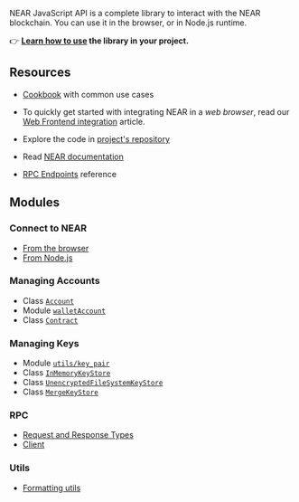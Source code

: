 NEAR JavaScript API is a complete library to interact with the NEAR blockchain. You can use it in the browser, or in Node.js runtime.

👉 **[Learn how to use](https://docs.near.org/tools/near-api-js/quick-reference) the library in your project.**

## Resources

- [Cookbook](https://github.com/near/near-api-js/blob/master/packages/cookbook/README.md) with common use cases

- To quickly get started with integrating NEAR in a _web browser_, read our [Web Frontend integration](https://docs.near.org/develop/integrate/frontend) article.

- Explore the code in [project's repository](https://github.com/near/near-api-js)

- Read [NEAR documentation](https://docs.near.org)

- [RPC Endpoints](https://docs.near.org/api/rpc/introduction) reference

## Modules

### Connect to NEAR

- [From the browser](modules/near_api_js.browserConnect.html)
- [From Node.js](modules/near_api_js.connect.html)

### Managing Accounts

- Class [`Account`](classes/_near_js_accounts.account.Account.html)
- Module [`walletAccount`](modules/_near_js_wallet_account.walletAccount.html)
- Class [`Contract`](classes/_near_js_accounts.contract.Contract.html)

### Managing Keys

- Module [`utils/key_pair`](modules/near_api_js.utils_key_pair.html)
- Class [`InMemoryKeyStore`](classes/_near_js_keystores.in_memory_key_store.InMemoryKeyStore.html)
- Class [`UnencryptedFileSystemKeyStore`](classes/_near_js_keystores_node.unencrypted_file_system_keystore.UnencryptedFileSystemKeyStore.html)
- Class [`MergeKeyStore`](classes/_near_js_keystores.merge_key_store.MergeKeyStore.html)

### RPC

- [Request and Response Types](modules/_near_js_types.provider.html)
- [Client](classes/_near_js_providers.json_rpc_provider.JsonRpcProvider.html)

### Utils

- [Formatting utils](modules/_near_js_utils.format.html)
